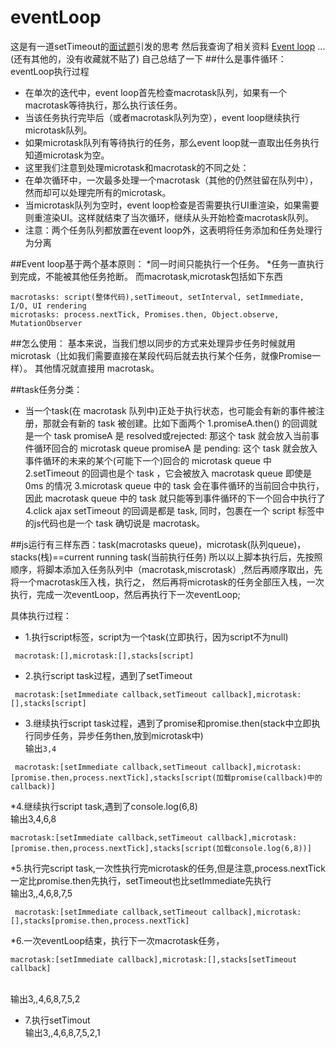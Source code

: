 # eventLoop
这是有一道setTimeout的[面试题](http://www.tuicool.com/articles/JjuYRrN)引发的思考
然后我查询了相关资料
[Event loop](http://www.jianshu.com/p/1ee6c21f6efa)
...(还有其他的，没有收藏就不贴了)
自己总结了一下
##什么是事件循环：
eventLoop执行过程

 * 在单次的迭代中，event loop首先检查macrotask队列，如果有一个macrotask等待执行，那么执行该任务。
 * 当该任务执行完毕后（或者macrotask队列为空），event loop继续执行microtask队列。
 * 如果microtask队列有等待执行的任务，那么event loop就一直取出任务执行知道microtask为空。
 * 这里我们注意到处理microtask和macrotask的不同之处：
 * 在单次循环中，一次最多处理一个macrotask（其他的仍然驻留在队列中），然而却可以处理完所有的microtask。
 * 当microtask队列为空时，event loop检查是否需要执行UI重渲染，如果需要则重渲染UI。这样就结束了当次循环，继续从头开始检查macrotask队列。
 * 注意：两个任务队列都放置在event loop外，这表明将任务添加和任务处理行为分离

##Event loop基于两个基本原则：
*同一时间只能执行一个任务。
*任务一直执行到完成，不能被其他任务抢断。
而macrotask,microtask包括如下东西

```
macrotasks: script(整体代码),setTimeout, setInterval, setImmediate, I/O, UI rendering
microtasks: process.nextTick, Promises.then, Object.observe, MutationObserver
```


##怎么使用：
 基本来说，当我们想以同步的方式来处理异步任务时候就用 microtask（比如我们需要直接在某段代码后就去执行某个任务，就像Promise一样）。
 其他情况就直接用 macrotask。


##task任务分类：
 * 当一个task(在 macrotask 队列中)正处于执行状态，也可能会有新的事件被注册，那就会有新的 task 被创建。比如下面两个
   1.promiseA.then() 的回调就是一个 task
        promiseA 是 resolved或rejected: 那这个 task 就会放入当前事件循环回合的 microtask queue
        promiseA 是 pending: 这个 task 就会放入 事件循环的未来的某个(可能下一个)回合的 microtask queue 中
   2.setTimeout 的回调也是个 task ，它会被放入 macrotask queue 即使是 0ms 的情况
   3.microtask queue 中的 task 会在事件循环的当前回合中执行，因此 macrotask queue 中的 task 就只能等到事件循环的下一个回合中执行了
   4.click ajax setTimeout 的回调是都是 task, 同时，包裹在一个 script 标签中的js代码也是一个 task 确切说是 macrotask。



##js运行有三样东西：task(macrotasks queue)，microtask(队列queue)，stacks(栈)==current running task(当前执行任务)
所以以上脚本执行后，先按照顺序，将脚本添加入任务队列中（macrotask,miscrotask）,然后再顺序取出，先将一个macrotask压入栈，执行之，
然后再将microtask的任务全部压入栈，一次执行，完成一次eventLoop，然后再执行下一次eventLoop;<br/>

具体执行过程：
 * 1.执行script标签，script为一个task(立即执行，因为script不为null)
 ```
  macrotask:[],microtask:[],stacks[script]
 ```
 * 2.执行script task过程，遇到了setTimeout
 ```
  macrotask:[setImmediate callback,setTimeout callback],microtask:[],stacks[script]
 ```
 * 3.继续执行script task过程，遇到了promise和promise.then(stack中立即执行同步任务，异步任务then,放到microtask中)
   <br/>输出`3,4`
 ````
  macrotask:[setImmediate callback,setTimeout callback],microtask:[promise.then,process.nextTick],stacks[script(加载promise(callback)中的callback)]
````
 *4.继续执行script task,遇到了console.log(6,8)
  <br/>输出3,4,6,8
  ```
 macrotask:[setImmediate callback,setTimeout callback],microtask:[promise.then,process.nextTick],stacks[script(加载console.log(6,8))]
```
 *5.执行完script task,一次性执行完microtask的任务,但是注意,process.nextTick一定比promise.then先执行，setTimeout也比setImmediate先执行
 <br/>输出3,,4,6,8,7,5
 ```
  macrotask:[setImmediate callback,setTimeout callback],microtask:[],stacks[promise.then,process.nextTick]
```
 *6.一次eventLoop结束，执行下一次macrotask任务，
 ```
 macrotask:[setImmediate callback],microtask:[],stacks[setTimeout callback]
 ```
  <br/>输出3,,4,6,8,7,5,2
 * 7.执行setTimout
 <br/>输出3,,4,6,8,7,5,2,1

